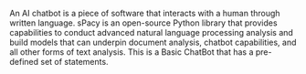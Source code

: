 An AI chatbot is a piece of software that interacts with a human through written language.
sPacy is an open-source Python library that provides capabilities to conduct advanced natural language processing analysis and build models that can underpin document analysis, chatbot capabilities, and all other forms of text analysis.
This is a Basic ChatBot that has a pre-defined set of statements. 
